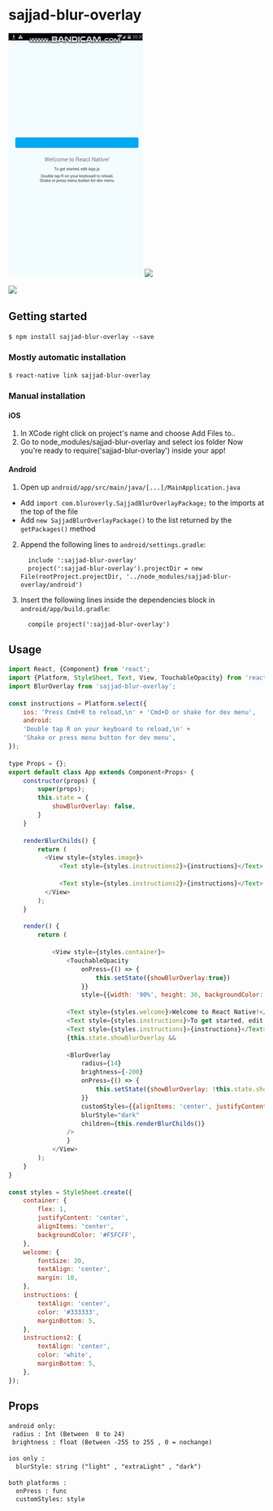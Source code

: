 
# sajjad-blur-overlay
![](giphy.gif)
<img src="https://raw.githubusercontent.com/lvlrSajjad/sajjad-blur-overlay/master/Untitled.jpg" width="200">


<img src="https://raw.githubusercontent.com/lvlrSajjad/sajjad-blur-overlay/master/Untitled2.jpg" width="200">


## Getting started

`$ npm install sajjad-blur-overlay --save`

### Mostly automatic installation

`$ react-native link sajjad-blur-overlay`

### Manual installation


#### iOS

1. In XCode right click on project's name and choose Add Files to..
2. Go to node_modules/sajjad-blur-overlay and select ios folder
   Now you're ready to require('sajjad-blur-overlay') inside your app!


#### Android

1. Open up `android/app/src/main/java/[...]/MainApplication.java`
  - Add `import com.bluroverly.SajjadBlurOverlayPackage;` to the imports at the top of the file
  - Add `new SajjadBlurOverlayPackage()` to the list returned by the `getPackages()` method
2. Append the following lines to `android/settings.gradle`:
  	```
      include ':sajjad-blur-overlay'
      project(':sajjad-blur-overlay').projectDir = new File(rootProject.projectDir, '../node_modules/sajjad-blur-overlay/android')

  	```
3. Insert the following lines inside the dependencies block in `android/app/build.gradle`:
  	```
      compile project(':sajjad-blur-overlay')
  	```


## Usage
```javascript
import React, {Component} from 'react';
import {Platform, StyleSheet, Text, View, TouchableOpacity} from 'react-native';
import BlurOverlay from 'sajjad-blur-overlay';

const instructions = Platform.select({
    ios: 'Press Cmd+R to reload,\n' + 'Cmd+D or shake for dev menu',
    android:
    'Double tap R on your keyboard to reload,\n' +
    'Shake or press menu button for dev menu',
});

type Props = {};
export default class App extends Component<Props> {
    constructor(props) {
        super(props);
        this.state = {
            showBlurOverlay: false,
        }
    }

    renderBlurChilds() {
        return (
          <View style={styles.image}>
              <Text style={styles.instructions2}>{instructions}</Text>

              <Text style={styles.instructions2}>{instructions}</Text>
          </View>
        );
    }

    render() {
        return (

            <View style={styles.container}>
                <TouchableOpacity
                    onPress={() => {
                        this.setState({showBlurOverlay:true})
                    }}
                    style={{width: '90%', height: 36, backgroundColor: "#03A9F4", borderRadius: 4, margin: 16}}/>

                <Text style={styles.welcome}>Welcome to React Native!</Text>
                <Text style={styles.instructions}>To get started, edit App.js</Text>
                <Text style={styles.instructions}>{instructions}</Text>
                {this.state.showBlurOverlay &&

                <BlurOverlay
                    radius={14}
                    brightness={-200}
                    onPress={() => {
                        this.setState({showBlurOverlay: !this.state.showBlurOverlay});
                    }}
                    customStyles={{alignItems: 'center', justifyContent: 'center'}}
                    blurStyle="dark"
                    children={this.renderBlurChilds()}
                />
                }
            </View>
        );
    }
}

const styles = StyleSheet.create({
    container: {
        flex: 1,
        justifyContent: 'center',
        alignItems: 'center',
        backgroundColor: '#F5FCFF',
    },
    welcome: {
        fontSize: 20,
        textAlign: 'center',
        margin: 10,
    },
    instructions: {
        textAlign: 'center',
        color: '#333333',
        marginBottom: 5,
    },
    instructions2: {
        textAlign: 'center',
        color: 'white',
        marginBottom: 5,
    },
});

```
  
  
  
  ## Props
  ```
  android only:
   radius : Int (Between  0 to 24)
   brightness : float (Between -255 to 255 , 0 = nochange)
  
  ios only : 
    blurStyle: string ("light" , "extraLight" , "dark")
	
  both platforms :
    onPress : func
    customStyles: style

	  
```
